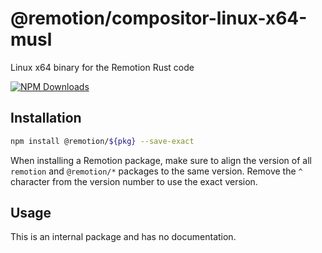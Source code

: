 # @remotion/compositor-linux-x64-musl
 
Linux x64 binary for the Remotion Rust code
 
[![NPM Downloads](https://img.shields.io/npm/dm/compositor-linux-x64-musl.svg?style=flat&color=black&label=Downloads)](https://npmcharts.com/compare/compositor-linux-x64-musl?minimal=true)
 
## Installation
 
```bash
npm install @remotion/${pkg} --save-exact
```
 
When installing a Remotion package, make sure to align the version of all `remotion` and `@remotion/*` packages to the same version.
Remove the `^` character from the version number to use the exact version.
 
## Usage
 
This is an internal package and has no documentation.

